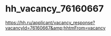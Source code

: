 # hh_vacancy_76160667
https://hh.ru/applicant/vacancy_response?vacancyId=76160667&amp;hhtmFrom=vacancy

